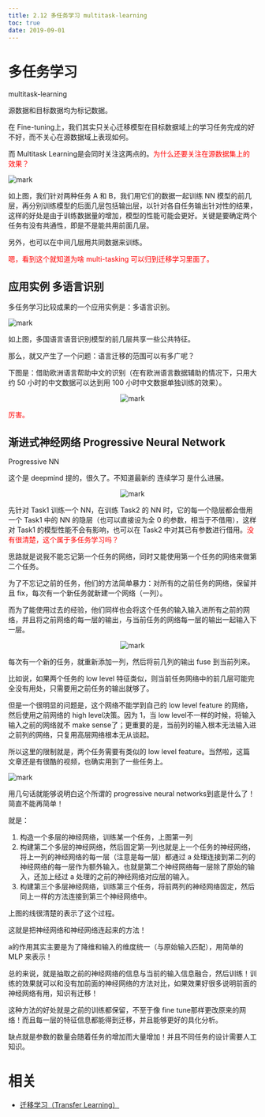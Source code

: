 ```yaml
---
title: 2.12 多任务学习 multitask-learning
toc: true
date: 2019-09-01
---
```

# 多任务学习


multitask-learning


源数据和目标数据均为标记数据。


在 Fine-tuning上，我们其实只关心迁移模型在目标数据域上的学习任务完成的好不好，而不关心在源数据域上表现如何。

而 Multitask Learning是会同时关注这两点的。<span style="color:red;">为什么还要关注在源数据集上的效果？</span>

![mark](http://images.iterate.site/blog/image/20190901/ltCLnjzRj66Y.png?imageslim)

如上图，我们针对两种任务 A 和 B，我们用它们的数据一起训练 NN 模型的前几层，再分别训练模型的后面几层包括输出层，以针对各自任务输出针对性的结果，这样的好处是由于训练数据量的增加，模型的性能可能会更好。关键是要确定两个任务有没有共通性，即是不是能共用前面几层。

另外，也可以在中间几层用共同数据来训练。

<span style="color:red;">嗯，看到这个就知道为啥 multi-tasking 可以归到迁移学习里面了。</span>

## 应用实例 多语言识别

多任务学习比较成果的一个应用实例是：多语言识别。

![mark](http://images.iterate.site/blog/image/20190901/xULcTFsuQXQN.png?imageslim)

如上图，多国语言语音识别模型的前几层共享一些公共特征。

那么，就又产生了一个问题：语言迁移的范围可以有多广呢？

下图是：借助欧洲语言帮助中文的识别（在有欧洲语言数据辅助的情况下，只用大约 50 小时的中文数据可以达到用 100 小时中文数据单独训练的效果）。

<center>

![mark](http://images.iterate.site/blog/image/20190901/rYoGkXVQm7eK.png?imageslim)

</center>

<span style="color:red;">厉害。</span>

## 渐进式神经网络 Progressive Neural Network

Progressive NN

这个是 deepmind 提的，很久了。不知道最新的 连续学习 是什么进展。

<center>

![mark](http://images.iterate.site/blog/image/20190901/taxW8OrgB49q.png?imageslim)

</center>

先针对 Task1 训练一个 NN，在训练 Task2 的 NN 时，它的每一个隐层都会借用一个 Task1 中的 NN 的隐层（也可以直接设为全 0 的参数，相当于不借用），这样对 Task1 的模型性能不会有影响，也可以在 Task2 中对其已有参数进行借用。<span style="color:red;">没有很清楚，这个属于多任务学习吗？</span>



思路就是说我不能忘记第一个任务的网络，同时又能使用第一个任务的网络来做第二个任务。

为了不忘记之前的任务，他们的方法简单暴力：对所有的之前任务的网络，保留并且 fix，每次有一个新任务就新建一个网络（一列）。

而为了能使用过去的经验，他们同样也会将这个任务的输入输入进所有之前的网络，并且将之前网络的每一层的输出，与当前任务的网络每一层的输出一起输入下一层。

<center>

![mark](http://images.iterate.site/blog/image/20190901/i8gArXSVX9zF.png?imageslim)

</center>

每次有一个新的任务，就重新添加一列，然后将前几列的输出 fuse 到当前列来。

比如说，如果两个任务的 low level 特征类似，则当前任务网络中的前几层可能完全没有用处，只需要用之前任务的输出就够了。

但是一个很明显的问题是，这个网络不能学到自己的 low level feature 的网络，然后使用之前网络的 high level决策。因为 1，当 low level不一样的时候，将输入输入之前的网络就不 make sense了；更重要的是，当前列的输入根本无法输入进之前列的网络，只复用高层网络根本无从谈起。

所以这里的限制就是，两个任务需要有类似的 low level feature。当然啦，这篇文章还是有很酷的视频，也确实用到了一些任务上。

![mark](http://images.iterate.site/blog/image/20190901/UNLiSL2Xf1uD.png?imageslim)

用几句话就能够说明白这个所谓的 progressive neural networks到底是什么了！简直不能再简单！


就是：

1. 构造一个多层的神经网络，训练某一个任务，上图第一列
2. 构建第二个多层的神经网络，然后固定第一列也就是上一个任务的神经网络，将上一列的神经网络的每一层（注意是每一层）都通过 a 处理连接到第二列的神经网络的每一层作为额外输入。也就是第二个神经网络每一层除了原始的输入，还加上经过 a 处理的之前的神经网络对应层的输入。
3. 构建第三个多层神经网络，训练第三个任务，将前两列的神经网络固定，然后同上一样的方法连接到第三个神经网络中。

上图的线很清楚的表示了这个过程。

这就是把神经网络和神经网络连起来的方法！

a的作用其实主要是为了降维和输入的维度统一（与原始输入匹配），用简单的 MLP 来表示！

总的来说，就是抽取之前的神经网络的信息与当前的输入信息融合，然后训练！训练的效果就可以和没有加前面的神经网络的方法对比，如果效果好很多说明前面的神经网络有用，知识有迁移！

这种方法的好处就是之前的训练都保留，不至于像 fine tune那样更改原来的网络！而且每一层的特征信息都能得到迁移，并且能够更好的具化分析。

缺点就是参数的数量会随着任务的增加而大量增加！并且不同任务的设计需要人工知识。


# 相关

- [迁移学习（Transfer Learning）](https://blog.csdn.net/qq_32690999/article/details/78849565)
